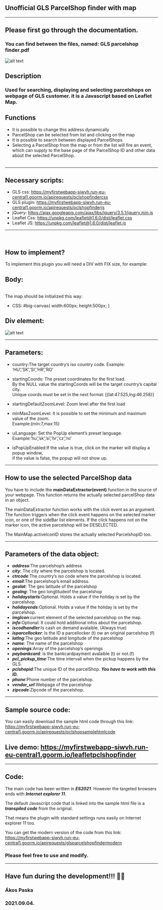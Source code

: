 ## Unofficial GLS ParcelShop finder with map

---



## Please first go through the documentation.
### You can find between the files, named: GLS parcelshop finder.pdf
![alt text](https://myfirstwebapp-siwvh.run-eu-central1.goorm.io/apirequests/pssdocumentjpg)
## Description
### Used for searching, displaying and selecting parcelshops on webpage of GLS customer. it is a Javascript based on Leaflet Map.

## Functions

- lt is possible to change this address dynamically
- ParcelShop can be selected from list and clicking on the map
- lt is possible to search between displayed ParcelShops
- Selecting a ParcelShop from the map or from the list will fire an event, which can supply to the
  base page of the ParcelShop ID and other data about the selected ParcelShop.
  <br>
  <br>

---

## Necessary scripts:

- GLS css: https://myfirstwebapp-siwvh.run-eu-central1.goorm.io/apirequests/pclshopfindercss
- GLS plugin: https://myfirstwebapp-siwvh.run-eu-central1.goorm.io/apirequests/pclshopfinderjs
- jQuery: https://ajax.googleapis.com/ajax/libs/jquery/3.5.1/jquery.min.js
- Leaflet Css: https://unpkg.com/leaflet@1.6.0/dist/leaflet.css
- Leaflet JS: https://unpkg.com/leaflet@1.6.0/dist/leaflet.js

---

<br>

## How to implement?

To implement this plugin you will need a DIV with FIX size, for example:

## Body:

<br>The map should be initialized this way:

- CSS: #big-canvas{ width:600px; height:500px; }

## Div element:

![alt text](https://myfirstwebapp-siwvh.run-eu-central1.goorm.io/apirequests/pssmapscriptjpg)


---

## Parameters:

- country:The target country’s iso country code. Example: ‘HU’,’SK’,’SI’,’HR’,’RO’

- startingCoords: The preset coordinates for the first load.<br>
  By the NULL value the startingCoords will be the target country’s capital city.<br>
  Unique coords must be set in the next format: [{lat:47.525,lng:46.258}]

- startingDefaultZoomLevel: Zoom level after the first load

- minMaxZoomLevel: It is possible to set the minimum and maximum value of the zoom.
  <br> Example:{min:7,max:15}

- uiLanguage: Set the PopUp element’s preset language. Example:’hu’,’sk’,’si’,’hr’,’cz’,’ro’

- isPopUpEnabled:If the value is true, click on the marker will display a popup window,<br> if the value is
  false, the popup will not show up.

---

## How to use the selected ParcelShop data

You have to include the **mainDataExtractor(event)** function in the source of your webpage. This function returns the actually selected parcelShop data in an object.

The mainDataExtractor function works with the click event as an argument. The function triggers when the click event happens on the selected marker icon, or one of the sideBar list elements. If the click happens not on the marker icon, the active parcelshop will be DESELECTED.

The MainMap.activeIconID stores the actually selected ParcelshopID too.

---

## Parameters of the data object:

- **_address_**:The parcelshop’s address
- **_city_**: The city where the parcelshop is located.
- **_ctrcode_**:The country’s iso code where the parcelshop is located.
- **_email_**:The parcelshop’s email address.
- **_geolat_**: The geo latitude of the parcelshop
- **_geolng_**: The geo longtitudeof the parcelshop
- **_holidaystarts_**:Optional. Holds a value if the holiday is set by the parcelshop.
- **_holidayends_**:Optional. Holds a value if the holiday is set by the parcelshop.
- **_imgIcon_**:current element of the selected parcelshop on the map.
- **_info_**:Optional: It could hold additional infos about the parcelshop.
- **_iscodhandler_**:Is cash on demand avalaible. (Always true)
- **_isparcellocker_**: Is the ID a parcellocker (t) ow an original parcelshop (f)
- **_latlng_**:The geo latitude and longitude of the parcelshop
- **_name_**: The name of the parcelshop
- **_openings_**:Array of the parcelshop’s openings
- **_paybankcard_**: Is the bankcardpayment avalaible (t) or not.(f)
- **_pcl_pickup_time_**:The time intervall when the pickup happens by the GLS.
- **_pclshopid_**:The unique ID of the parcelShop. **_You have to work with this ID._**
- **_phone_**:Phone number of the parcelshop.
- **_vendor_url_**:Webpage of the parcelshop
- **_zipcode_**:Zipcode of the parcelshop.

---

## Sample source code:

You can easily download the sample html code through this link: https://myfirstwebapp-siwvh.run-eu-central1.goorm.io/apirequests/pclshopsamplehtmlcode

## Live demo: https://myfirstwebapp-siwvh.run-eu-central1.goorm.io/leafletpclshopfinder

---

## Code:

The main code has been written in **_ES2021_**. However the targeted browsers ends with **_Internet explorer 11_**.

The default Javascript code that is linked into the sample html file is a **_transpiled code_** from the original.

That means the plugin with standard settings runs easily on Internet explorer 11 too.

You can get the modern version of the code from this link: https://myfirstwebapp-siwvh.run-eu-central1.goorm.io/apirequests/glsparcelshopfindermodern

### Please feel free to use and modify.

---

## Have fun during the development!!! 🎉🎉

### Ákos Paska

### 2021.09.04.
